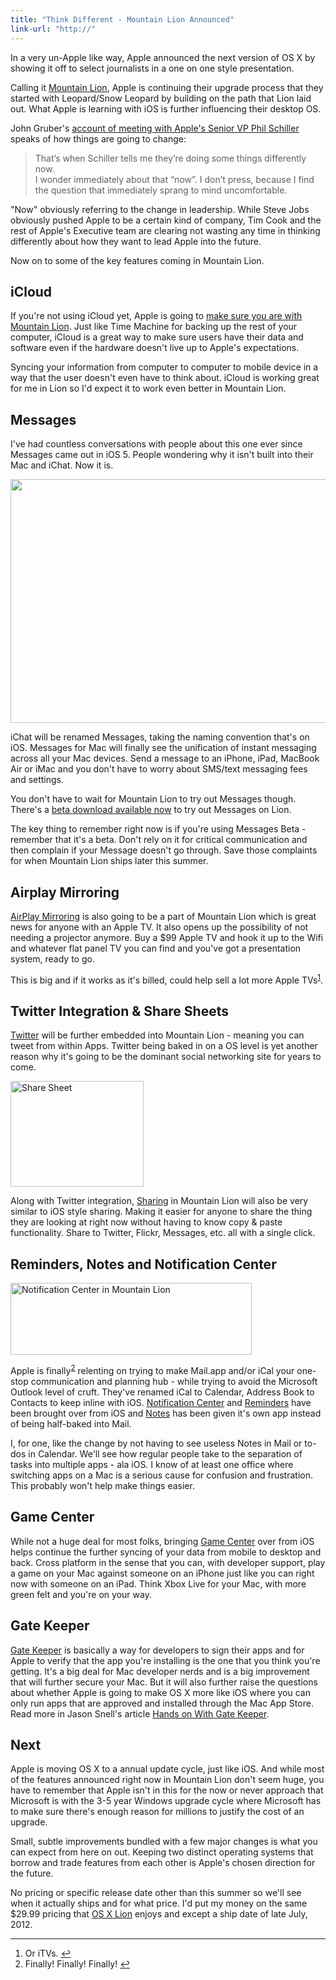 ```yaml
---
title: "Think Different - Mountain Lion Announced"
link-url: "http://"
---
```

<p>In a very un-Apple like way, Apple announced the next version of OS X by showing it off to select journalists in a one on one style presentation.</p>
<p>Calling it <a href="http://www.apple.com/macosx/mountain-lion/">Mountain Lion</a>, Apple is continuing their upgrade process that they started with Leopard/Snow Leopard by building on the path that Lion laid out. What Apple is learning with iOS is further influencing their desktop OS.</p>
<p>John Gruber's <a href="http://daringfireball.net/2012/02/mountain_lion">account of meeting with Apple's Senior VP Phil Schiller</a> speaks of how things are going to change:</p>
<blockquote><p>
  That’s when Schiller tells me they’re doing some things differently now.<br />
  I wonder immediately about that “now”. I don’t press, because I find the question that immediately sprang to mind uncomfortable.
</p></blockquote>
<p>"Now" obviously referring to the change in leadership. While Steve Jobs obviously pushed Apple to be a certain kind of company, Tim Cook and the rest of Apple's Executive team are clearing not wasting any time in thinking differently about how they want to lead Apple into the future.</p>
<p>Now on to some of the key features coming in Mountain Lion.</p>
<h2>iCloud</h2>
<p>If you're not using iCloud yet, Apple is going to <a href="http://www.apple.com/macosx/mountain-lion/features.html#icloud">make sure you are with Mountain Lion</a>. Just like Time Machine for backing up the rest of your computer, iCloud is a great way to make sure users have their data and software even if the hardware doesn't live up to Apple's expectations.</p>
<p>Syncing your information from computer to computer to mobile device in a way that the user doesn't even have to think about. iCloud is working great for me in Lion so I'd expect it to work even better in Mountain Lion.</p>
<h2>Messages</h2>
<p>I've had countless conversations with people about this one ever since Messages came out in iOS 5. People wondering why it isn't built into their Mac and iChat. Now it is.</p>
<p><img src="https://chrisenns.com/wp-content/uploads/2012/02/Messages.png" alt="" title="Messages" width="573" height="390" class="aligncenter size-full wp-image-20082" /></p>
<p>iChat will be renamed Messages, taking the naming convention that's on iOS. Messages for Mac will finally see the unification of instant messaging across all your Mac devices. Send a message to an iPhone, iPad, MacBook Air or iMac and you don't have to worry about SMS/text messaging fees and settings.</p>
<p>You don't have to wait for Mountain Lion to try out Messages though. There's a <a href="http://www.apple.com/macosx/mountain-lion/messages-beta/">beta download available now</a> to try out Messages on Lion.</p>
<p>The key thing to remember right now is if you're using Messages Beta - remember that it's a beta. Don't rely on it for critical communication and then complain if your Message doesn't go through. Save those complaints for when Mountain Lion ships later this summer.</p>
<h2>Airplay Mirroring</h2>
<p><a href="http://www.apple.com/macosx/mountain-lion/features.html#airplay">AirPlay Mirroring</a> is also going to be a part of Mountain Lion which is great news for anyone with an Apple TV. It also opens up the possibility of not needing a projector anymore. Buy a $99 Apple TV and hook it up to the Wifi and whatever flat panel TV you can find and you've got a presentation system, ready to go.</p>
<p>This is big and if it works as it's billed, could help sell a lot more Apple TVs<sup id="fnref-20079:1"><a href="#fn-20079:1" rel="footnote">1</a></sup>.</p>
<h2>Twitter Integration &amp; Share Sheets</h2>
<p><a href="http://www.apple.com/macosx/mountain-lion/features.html#twitter">Twitter</a> will be further embedded into Mountain Lion - meaning you can tweet from within Apps. Twitter being baked in on a OS level is yet another reason why it's going to be the dominant social networking site for years to come.</p>
<p><img src="https://chrisenns.com/wp-content/uploads/2012/02/Share-Sheet.png" alt="Share Sheet" title="Share Sheet" width="213" height="169" class="aligncenter size-full wp-image-20081" /></p>
<p>Along with Twitter integration, <a href="http://www.apple.com/macosx/mountain-lion/features.html#sharesheet">Sharing</a> in Mountain Lion will also be very similar to iOS style sharing. Making it easier for anyone to share the thing they are looking at right now without having to know copy &amp; paste functionality. Share to Twitter, Flickr, Messages, etc. all with a single click.</p>
<h2>Reminders, Notes and Notification Center</h2>
<p><img src="https://chrisenns.com/wp-content/uploads/2012/02/notificationpopup.jpg" alt="Notification Center in Mountain Lion" title="Notification Center in Mountain Lion" width="386" height="115" class="aligncenter size-full wp-image-20080" /></p>
<p>Apple is finally<sup id="fnref-20079:2"><a href="#fn-20079:2" rel="footnote">2</a></sup> relenting on trying to make Mail.app and/or iCal your one-stop communication and planning hub - while trying to avoid the Microsoft Outlook level of cruft. They've renamed iCal to Calendar, Address Book to Contacts to keep inline with iOS. <a href="http://www.apple.com/macosx/mountain-lion/features.html#notifications">Notification Center</a> and <a href="http://www.apple.com/macosx/mountain-lion/features.html#reminders">Reminders</a> have been brought over from iOS and <a href="http://www.apple.com/macosx/mountain-lion/features.html#notes">Notes</a> has been given it's own app instead of being half-baked into Mail.</p>
<p>I, for one, like the change by not having to see useless Notes in Mail or to-dos in Calendar. We'll see how regular people take to the separation of tasks into multiple apps - ala iOS. I know of at least one office where switching apps on a Mac is a serious cause for confusion and frustration. This probably won't help make things easier.</p>
<h2>Game Center</h2>
<p>While not a huge deal for most folks, bringing <a href="http://www.apple.com/macosx/mountain-lion/features.html#gamecenter">Game Center</a> over from iOS helps continue the further syncing of your data from mobile to desktop and back. Cross platform in the sense that you can, with developer support, play a game on your Mac against someone on an iPhone just like you can right now with someone on an iPad. Think Xbox Live for your Mac, with more green felt and you're on your way.</p>
<h2>Gate Keeper</h2>
<p><a href="http://www.apple.com/macosx/mountain-lion/features.html#gatekeeper">Gate Keeper</a> is basically a way for developers to sign their apps and for Apple to verify that the app you're installing is the one that you think you're getting. It's a big deal for Mac developer nerds and is a big improvement that will further secure your Mac. But it will also further raise the questions about whether Apple is going to make OS X more like iOS where you can only run apps that are approved and installed through the Mac App Store. Read more in Jason Snell's article <a href="http://www.macworld.com/article/165408/2012/02/mountain_lion_hands_on_with_gatekeeper.html">Hands on With Gate Keeper</a>.</p>
<h2>Next</h2>
<p>Apple is moving OS X to a annual update cycle, just like iOS. And while most of the features announced right now in Mountain Lion don't seem huge, you have to remember that Apple isn't in this for the now or never approach that Microsoft is with the 3-5 year Windows upgrade cycle where Microsoft has to make sure there's enough reason for millions to justify the cost of an upgrade.</p>
<p>Small, subtle improvements bundled with a few major changes is what you can expect from here on out. Keeping two distinct operating systems that borrow and trade features from each other is Apple's chosen direction for the future.</p>
<p>No pricing or specific release date other than this summer so we'll see when it actually ships and for what price. I'd put my money on the same $29.99 pricing that <a href="http://click.linksynergy.com/fs-bin/stat?id=6PFrOqNV4B8&offerid=146261&type=3&subid=0&tmpid=1826&RD_PARM1=http%253A%252F%252Fitunes.apple.com%252Fca%252Fapp%252Fos-x-lion%252Fid444303913%253Fmt%253D12%2526uo%253D4%2526partnerId%253D30" target="itunes_store">OS X Lion</a> enjoys and except a ship date of late July, 2012.</p>
<div class="footnotes">
<hr />
<ol>
<li id="fn-20079:1">
Or iTVs.&#160;<a href="#fnref-20079:1" rev="footnote">&#8617;</a>
</li>
<li id="fn-20079:2">
Finally! Finally! Finally!&#160;<a href="#fnref-20079:2" rev="footnote">&#8617;</a>
</li>
</ol>
</div>
